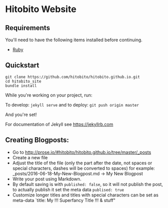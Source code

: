 # Hitobito Website

## Requirements

You'll need to have the following items installed before continuing.

  * [Ruby](https://www.ruby-lang.org/en/documentation/installation/)

## Quickstart

	git clone https://github.com/hitobito/hitobito.github.io.git
	cd hitobito_site
	bundle install


While you're working on your project, run:

To develop: `jekyll serve`
and to deploy: `git push origin master`

And you're set!

For documentation of Jekyll see https://jekyllrb.com

## Creating Blogposts:

- Go to http://prose.io/#hitobito/hitobito.github.io/tree/master/_posts
- Create a new file
- Adjust the title of the file (only the part after the date, not spaces or special characters, dashes will be converted to spaces) for example: \_posts/2016-06-18-My-New-Blogpost.md -> My New Blogpost
- Write your post using Markdown.
- By default saving is with `published: false`, so it will not publish the post, to actually publish it set the meta data `publised: true`
- Customize longer titles and titles with special characters can be set as meta-data `title: My !!! Superfancy Title !!! & stuff"
